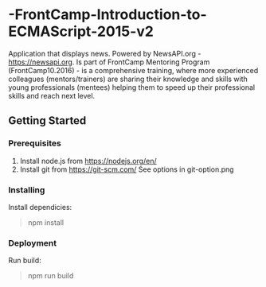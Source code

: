 # -FrontCamp-Introduction-to-ECMAScript-2015-v2 #
Application that displays news. Powered by NewsAPI.org - https://newsapi.org.
Is part of FrontCamp Mentoring Program (FrontCamp10.2016) - is a comprehensive training, where more experienced colleagues (mentors/trainers) are sharing their knowledge and skills with young professionals (mentees) helping them to speed up their professional skills and reach next level.

## Getting Started ##

### Prerequisites ###
1. Install node.js from https://nodejs.org/en/
2. Install git from https://git-scm.com/
	See options in git-option.png

### Installing ###
Install dependicies:
> npm install

### Deployment ###
Run build:
> npm run build
